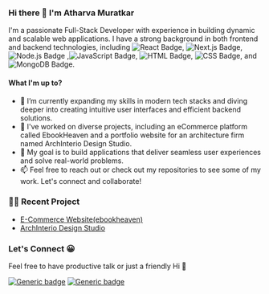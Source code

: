 ### Hi there 👋 I'm Atharva Muratkar

I'm a passionate Full-Stack Developer with experience in building dynamic and scalable web applications. I have a strong background in both frontend and backend technologies, including ![React Badge](https://img.shields.io/badge/React-61DAFB.svg?style=for-the-badge&logo=react&logoColor=black), ![Next.js Badge](https://img.shields.io/badge/Next.js-000000.svg?style=for-the-badge&logo=next.js&logoColor=white), ![Node.js Badge](https://img.shields.io/badge/Node.js-339933.svg?style=for-the-badge&logo=node.js&logoColor=white)
,![JavaScript Badge](https://img.shields.io/badge/JavaScript-F7DF1E.svg?style=for-the-badge&logo=javascript&logoColor=black), ![HTML Badge](https://img.shields.io/badge/HTML5-E34F26.svg?style=for-the-badge&logo=html5&logoColor=white), ![CSS Badge](https://img.shields.io/badge/CSS3-1572B6.svg?style=for-the-badge&logo=css3&logoColor=white), and ![MongoDB Badge](https://img.shields.io/badge/MongoDB-47A248.svg?style=for-the-badge&logo=mongodb&logoColor=white).



#### What I'm up to?

- 🌱 I’m currently expanding my skills in modern tech stacks and diving deeper into creating intuitive user interfaces and efficient backend solutions.
- 💼 I've worked on diverse projects, including an eCommerce platform called EbookHeaven and a portfolio website for an architecture firm named ArchInterio Design Studio.
- 🚀 My goal is to build applications that deliver seamless user experiences and solve real-world problems.
- 📫 Feel free to reach out or check out my repositories to see some of my work. Let's connect and collaborate!

### 👷‍♂️ Recent Project

- [E-Commerce Website(ebookheaven)](https://github.com/Atharva-14/ecommerce-site)
- [ArchInterio Design Studio](https://github.com/Atharva-14/archinterio-design-studio)

### Let's Connect 😀

Feel free to have productive talk or just a friendly Hi 👋

[![Generic badge](https://img.shields.io/badge/Linkedin-blue.svg?style=for-the-badge)](https://www.linkedin.com/in/Atharva-Muratkar/)
[![Generic badge](https://img.shields.io/badge/Twitter-blue.svg?style=for-the-badge)](https://twitter.com/Atharva9422?s=09)





